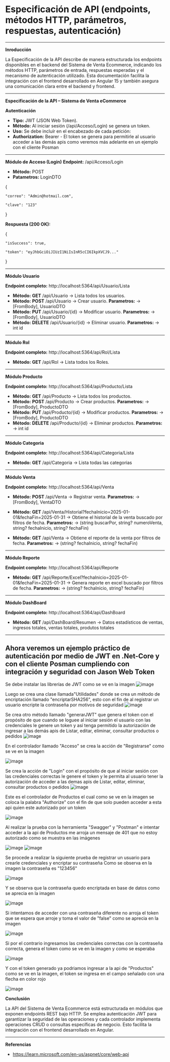 # Especificación de API (endpoints, métodos HTTP, parámetros, respuestas, autenticación)

---

**Inroducción**

La Especificación de la API describe de manera estructurada los endpoints disponibles en el backend del Sistema de Venta Ecommerce, indicando los métodos HTTP, parámetros de entrada, respuestas esperadas y el mecanismo de autenticación utilizado. Esta documentación facilita la integración con el frontend desarrollado en Angular 15 y también asegura una comunicación clara entre el backend y frontend.


---

**Especificación de la API – Sistema de Venta eCommerce**

**Autenticación**
- **Tipo:** JWT (JSON Web Token).
- **Método:** Al iniciar sesión (/api/Acceso/Login) se genera un token.
- **Uso:** Se debe incluír en el encabezado de cada petición:
- **Authorization:** Bearer <token> - El token se genera para permitirle al usuario acceder a las demás apis como veremos más adelante en un ejemplo con el cliente Posman

---

**Módulo de Acceso (Login)**
**Endpoint:** /api/Acceso/Login
- **Método:** POST
- **Patametros:** LoginDTO

{

    "correo": "Admin@hotmail.com",
    
    "clave": "123"
  
}

**Respuesta (200 OK):**

{

    "isSuccess": true,
    
    "token": "eyJhbGciOiJIUzI1NiIsInR5cCI6IkpXVCJ9..."
  
}


---


**Módulo Usuario**
  
**Endpoint completo:** http://localhost:5364/api/Usuario/Lista 

- **Método:** **GET** /api/Usuario →  Lista todos los usuarios. 
- **Método:** **POST** /api/Usuario → Crear usuario. **Parametros:** → [FromBody], UsuarioDTO
- **Método:** **PUT**  /api/Usuario/{id} → Modificar usuario. **Parametros:** → [FromBody], UsuarioDTO
- **Método:** **DELETE** /api/Usuario/{id} → Eliminar usuario. **Parametros:** → int id

---


**Módulo Rol**
  
**Endpoint completo:** http://localhost:5364/api/Rol/Lista 

- **Método:** **GET** /api/Rol →  Lista todos los Roles.

---


**Módulo Producto**
  
**Endpoint completo:** http://localhost:5364/api/Producto/Lista 

- **Método:** **GET** /api/Producto →  Lista todos los productos. 
- **Método:** **POST** /api/Producto → Crear productos. **Parametros:** → [FromBody], ProductoDTO
- **Método:** **PUT**  /api/Producto/{id} → Modificar productos. **Parametros:** → [FromBody], ProductoDTO
- **Método:** **DELETE** /api/Producto/{id} → Eliminar productos. **Parametros:** → int id

---

**Módulo Categoria**
  
**Endpoint completo:** http://localhost:5364/api/Categoria/Lista 

- **Método:** **GET** /api/Categoria →  Lista todas las categorias

---


**Módulo Venta**
  
**Endpoint completo:** http://localhost:5364/api/Venta 
 
- **Método:** **POST** /api/Venta → Registrar venta. **Parametros:** → [FromBody], VentaDTO
- **Método:** **GET**  /api/Venta/Historial?fechaInicio=2025-01-01&fechaFin=2025-01-31 → Obtiene el historial de la venta buscado por filtros de fecha. **Parametros:** → (string buscarPor, string? numeroVenta, string? fechaInicio, string? fechaFin)

- **Método:** **GET** /api/Venta → Obtiene el reporte de la venta por filtros de fecha. **Parametros:** → (string? fechaInicio, string? fechaFin)

---


**Módulo Reporte**

**Endpoint completo:** http://localhost:5364/api/Reporte

- **Método:** **GET** /api/Reporte/Excel?fechaInicio=2025-01-01&fechaFin=2025-01-31 → Genera reporte en excel buscado por filtros de fecha. **Parametros:** → (string? fechaInicio, string? fechaFin)

---

**Módulo DashBoard**

**Endpoint completo:** http://localhost:5364/api/DashBoard

- **Método:** **GET** /api/DashBoard/Resumen → Datos estadísticos de ventas, ingresos totales, ventas totales, produtos totales

---

**Ahora veremos un ejemplo práctico de autenticación por medio de JWT en .Net-Core y con el cliente Posman cumpliendo con integración y seguridad con Jason Web Token**
---

Se debe instalar las librerías de JWT como se ve en la imagen
![image](https://github.com/user-attachments/assets/6f7c3a16-2e48-43a7-89e9-76d24ee23b28)


Luego se crea una clase llamada"Utilidades" donde se crea un método de encriptación llamado "encriptarSHA256", esto con el fin de al registrar un usuario encripte la contraseña por motivos de seguridad
![image](https://github.com/user-attachments/assets/bff4651f-516a-4915-8ecd-5bfdaff844ac)

Se crea otro método llamado "generarJWT" que genera el token con el propósito de que cuando se loguee al iniciar sesión el usuario con las credenciales le genere un token y así tenga permitido la autorización de ingresar a las demás apis de Listar, editar, eliminar, consultar productos o pedidos
![image](https://github.com/user-attachments/assets/254eab5f-f34b-4d1c-9127-1cc3474ab8da)

En el controlador llamado "Acceso" se crea la acción de "Registrarse" como se ve en la imagen

![image](https://github.com/user-attachments/assets/6171c535-563a-4c45-af34-dddabf050e62)

Se crea la acción de "Login" con el propósito de que al iniciar sesión con las credenciales correctas le genere el token y le permita al usuario tener la autorización de acceder a las demas apis de Listar, editar, eliminar, consultar productos o pedidos
![image](https://github.com/user-attachments/assets/f75a16aa-f88f-4461-b0ff-c5adb49f8235)

Este es el controlador de Productos el cual como se ve en la imagen se coloca la palabra "Authorize" con el fin de que solo pueden acceder a esta api quien este autorizado por un token

![image](https://github.com/user-attachments/assets/afa486c0-6f34-4e24-8aa9-4d5a49de4d75)

Al realizar la prueba con la herramienta "Swagger" y "Postman" e intentar acceder a la api de Productos me arroja un mensaje de 401 que no estoy autorizado como se muestra en las imágenes

![image](https://github.com/user-attachments/assets/daf1e815-a691-41dc-94b4-0644bc8cbf51)
![image](https://github.com/user-attachments/assets/f0bf5884-efec-40de-ac4b-6bc132dd03f0)

Se procede a realizar la siguiente prueba de registrar un usuario para crearle credenciales y encriptar su contraseña 
Como se observa en la imagen la contraseña es "123456"

![image](https://github.com/user-attachments/assets/4e467c9d-88e6-44a5-bf9a-bb6263d4c60d)

Y se observa que la contraseña quedo encriptada en base de datos como se aprecia en la imagen

![image](https://github.com/user-attachments/assets/4690aa20-2dd5-4b8c-88a4-c5ffe4adef00)

Si intentamos de acceder con una contraseña diferente no arroja el token que se espera que arroje y toma el valor de "false" como se aprecia en la imagen

![image](https://github.com/user-attachments/assets/700e1767-3854-4b33-91ff-ea39cd188f54)

Si por el contrario ingresamos las credenciales correctas con la contraseña correcta, genera el token como se ve en la imagen y como se esperaba

![image](https://github.com/user-attachments/assets/26808a8a-e9fb-4217-b02e-42f3cab18a3f)

Y con el token generado ya podriamos ingresar a la api de "Productos" como se ve en la imagen, el token se ingresa en el campo señalado con una flecha en color rojo

![image](https://github.com/user-attachments/assets/2b361c66-32b3-42c5-81c1-9a342b32cd0c)




**Conclusión**

La API del Sistema de Venta Ecommerce está estructurada en módulos que exponen endpoints REST bajo HTTP. Se emplea autenticación JWT para garantizar la seguridad de las operaciones y cada controlador implementa operaciones CRUD o consultas específicas de negocio. Esto facilita la integración con el frontend desarrollado en Angular.

---


**Referencias**

- https://learn.microsoft.com/en-us/aspnet/core/web-api




